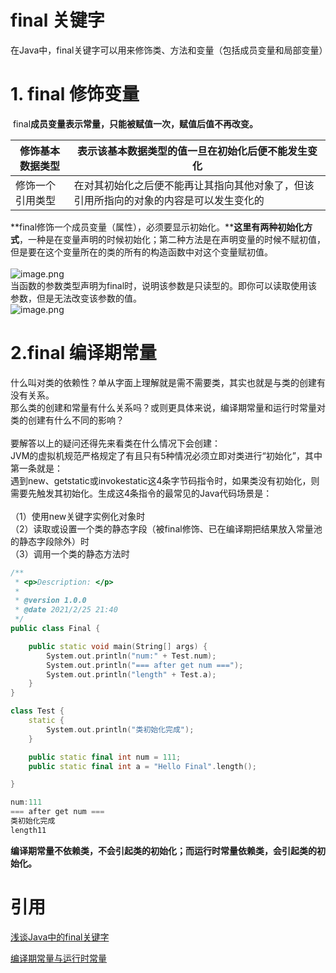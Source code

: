 # final 关键字

在Java中，final关键字可以用来修饰类、方法和变量（包括成员变量和局部变量）
<a name="Dnert"></a>
# 1. final 修饰变量
 final**成员变量表示常量，只能被赋值一次，赋值后值不再改变。**

| 修饰基本数据类型 | 表示该基本数据类型的值一旦在初始化后便不能发生变化 |
| --- | --- |
| 修饰一个引用类型 | 在对其初始化之后便不能再让其指向其他对象了，但该引用所指向的对象的内容是可以发生变化的 |

**final修饰一个成员变量（属性），必须要显示初始化。****这里有两种初始化方式**，一种是在变量声明的时候初始化；第二种方法是在声明变量的时候不赋初值，但是要在这个变量所在的类的所有的构造函数中对这个变量赋初值。<br />
<br />![image.png](https://cdn.nlark.com/yuque/0/2021/png/177460/1614261702784-122c1f41-dfc5-4787-9b5f-e0e46c387165.png#align=left&display=inline&height=313&margin=%5Bobject%20Object%5D&name=image.png&originHeight=625&originWidth=745&size=39361&status=done&style=none&width=372.5)<br />当函数的参数类型声明为final时，说明该参数是只读型的。即你可以读取使用该参数，但是无法改变该参数的值。<br />![image.png](https://cdn.nlark.com/yuque/0/2021/png/177460/1614261752147-003a6fa8-8fa8-4a8b-b5cc-a9cc989d9c75.png#align=left&display=inline&height=253&margin=%5Bobject%20Object%5D&name=image.png&originHeight=505&originWidth=718&size=31473&status=done&style=none&width=359)
<a name="P8GX0"></a>
# 2.final 编译期常量
什么叫对类的依赖性？单从字面上理解就是需不需要类，其实也就是与类的创建有没有关系。<br />那么类的创建和常量有什么关系吗？或则更具体来说，编译期常量和运行时常量对类的创建有什么不同的影响？<br />
<br />要解答以上的疑问还得先来看类在什么情况下会创建：<br />JVM的虚拟机规范严格规定了有且只有5种情况必须立即对类进行“初始化”，其中第一条就是：<br />遇到new、getstatic或invokestatic这4条字节码指令时，如果类没有初始化，则需要先触发其初始化。生成这4条指令的最常见的Java代码场景是：<br />
<br />（1）使用new关键字实例化对象时<br />（2）读取或设置一个类的静态字段（被final修饰、已在编译期把结果放入常量池的静态字段除外）时<br />（3）调用一个类的静态方法时<br />

```cpp
/**
 * <p>Description: </p>
 *
 * @version 1.0.0
 * @date 2021/2/25 21:40
 */
public class Final {

    public static void main(String[] args) {
        System.out.println("num:" + Test.num);
        System.out.println("=== after get num ===");
        System.out.println("length" + Test.a);
    }
}

class Test {
    static {
        System.out.println("类初始化完成");
    }

    public static final int num = 111;
    public static final int a = "Hello Final".length();

}

```
```cpp
num:111
=== after get num ===
类初始化完成
length11
```
**编译期常量不依赖类，不会引起类的初始化；而运行时常量依赖类，会引起类的初始化。**
<a name="BK1L1"></a>
# 引用
[浅谈Java中的final关键字](https://www.cnblogs.com/xiaoxi/p/6392154.html)

[编译期常量与运行时常量](https://blog.csdn.net/qq_34802416/article/details/83548369)
